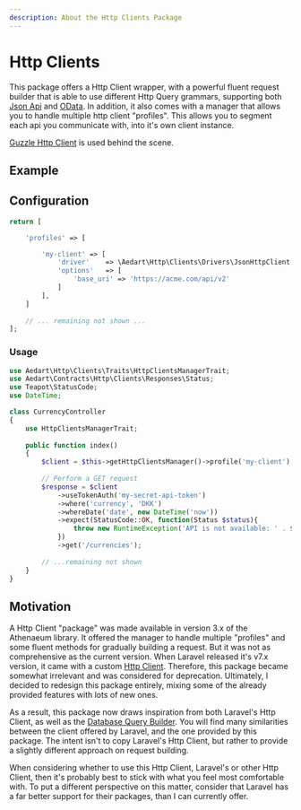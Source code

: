 ```yaml
---
description: About the Http Clients Package
---
```


# Http Clients

This package offers a Http Client wrapper, with a powerful fluent request builder that is able to use different Http Query grammars, supporting both [Json Api](https://jsonapi.org/) and [OData](https://www.odata.org/).
In addition, it also comes with a manager that allows you to handle multiple http client "profiles".
This allows you to segment each api you communicate with, into it's own client instance.

[Guzzle Http Client](http://docs.guzzlephp.org/en/stable/index.html) is used behind the scene.

## Example

## Configuration


```php
return [

    'profiles' => [

        'my-client' => [
            'driver'    => \Aedart\Http\Clients\Drivers\JsonHttpClient::class,
            'options'   => [
                'base_uri' => 'https://acme.com/api/v2'
            ]
        ],
    ]
    
    // ... remaining not shown ...
];
```

### Usage

```php
use Aedart\Http\Clients\Traits\HttpClientsManagerTrait;
use Aedart\Contracts\Http\Clients\Responses\Status;
use Teapot\StatusCode;
use DateTime;

class CurrencyController
{
    use HttpClientsManagerTrait;
    
    public function index()
    {
        $client = $this->getHttpClientsManager()->profile('my-client');
        
        // Perform a GET request
        $response = $client
            ->useTokenAuth('my-secret-api-token')
            ->where('currency', 'DKK')
            ->whereDate('date', new DateTime('now'))
            ->expect(StatusCode::OK, function(Status $status){
                throw new RuntimeException('API is not available: ' . $status);
            })
            ->get('/currencies');
        
        // ...remaining not shown
    }
}
```

## Motivation

A Http Client "package" was made available in version 3.x of the Athenaeum library.
It offered the manager to handle multiple "profiles" and some fluent methods for gradually building a request.
But it was not as comprehensive as the current version.
When Laravel released it's v7.x version, it came with a custom [Http Client](https://laravel.com/docs/11.x/http-client#introduction).
Therefore, this package became somewhat irrelevant and was considered for deprecation.
Ultimately, I decided to redesign this package entirely, mixing some of the already provided features with lots of new ones.

As a result, this package now draws inspiration from both Laravel's Http Client, as well as the [Database Query Builder](https://laravel.com/docs/11.x/queries#introduction).
You will find many similarities between the client offered by Laravel, and the one provided by this package.
The intent isn't to copy Laravel's Http Client, but rather to provide a slightly different approach on request building.

When considering whether to use this Http Client, Laravel's or other Http Client, then it's probably best to stick with what you feel most comfortable with. 
To put a different perspective on this matter, consider that Laravel has a far better support for their packages, than I can currently offer.
